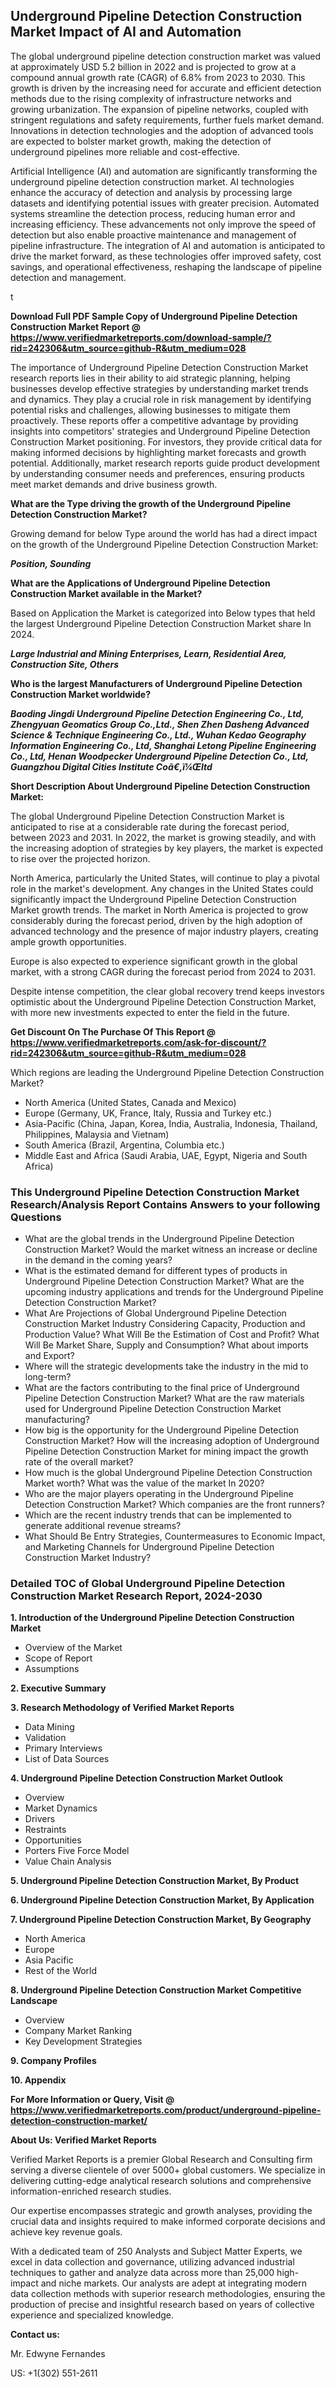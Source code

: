 <h2>Underground Pipeline Detection Construction Market Impact of AI and Automation</h2><p>The global underground pipeline detection construction market was valued at approximately USD 5.2 billion in 2022 and is projected to grow at a compound annual growth rate (CAGR) of 6.8% from 2023 to 2030. This growth is driven by the increasing need for accurate and efficient detection methods due to the rising complexity of infrastructure networks and growing urbanization. The expansion of pipeline networks, coupled with stringent regulations and safety requirements, further fuels market demand. Innovations in detection technologies and the adoption of advanced tools are expected to bolster market growth, making the detection of underground pipelines more reliable and cost-effective.</p><p>Artificial Intelligence (AI) and automation are significantly transforming the underground pipeline detection construction market. AI technologies enhance the accuracy of detection and analysis by processing large datasets and identifying potential issues with greater precision. Automated systems streamline the detection process, reducing human error and increasing efficiency. These advancements not only improve the speed of detection but also enable proactive maintenance and management of pipeline infrastructure. The integration of AI and automation is anticipated to drive the market forward, as these technologies offer improved safety, cost savings, and operational effectiveness, reshaping the landscape of pipeline detection and management.</p>t</p><p id="" class=""><strong>Download Full PDF Sample Copy of Underground Pipeline Detection Construction Market Report @ <a href="https://www.verifiedmarketreports.com/download-sample/?rid=242306&utm_source=github-R&utm_medium=028" target="_blank">https://www.verifiedmarketreports.com/download-sample/?rid=242306&utm_source=github-R&utm_medium=028</a></strong></p><p>The importance of&nbsp;Underground Pipeline Detection Construction Market research reports lies in their ability to aid strategic planning, helping businesses develop effective strategies by understanding market trends and dynamics. They play a crucial role in risk management by identifying potential risks and challenges, allowing businesses to mitigate them proactively. These reports offer a competitive advantage by providing insights into competitors' strategies and Underground Pipeline Detection Construction Market positioning. For investors, they provide critical data for making informed decisions by highlighting market forecasts and growth potential. Additionally, market research reports guide product development by understanding consumer needs and preferences, ensuring products meet market demands and drive business growth.</p><p><strong>What are the&nbsp;Type driving the growth of the Underground Pipeline Detection Construction Market?</strong></p><p id="" class="">Growing demand for below Type around the world has had a direct impact on the growth of the Underground Pipeline Detection Construction Market:</p><em><strong>Position, Sounding</strong></em></p><strong>What are the&nbsp;Applications&nbsp;of Underground Pipeline Detection Construction Market available in the Market?</strong></p><p id="" class="">Based on Application the Market is categorized into Below types that held the largest Underground Pipeline Detection Construction Market share In 2024.</p><em><strong>Large Industrial and Mining Enterprises, Learn, Residential Area, Construction Site, Others</strong></em></p><strong>Who is the largest Manufacturers of Underground Pipeline Detection Construction Market worldwide?</strong></p><p><em><strong>Baoding Jingdi Underground Pipeline Detection Engineering Co., Ltd, Zhengyuan Geomatics Group Co.,Ltd., Shen Zhen Dasheng Advanced Science & Technique Engineering Co., Ltd., Wuhan Kedao Geography Information Engineering Co., Ltd, Shanghai Letong Pipeline Engineering Co., Ltd, Henan Woodpecker Underground Pipeline Detection Co., Ltd, Guangzhou Digital Cities Institute Coã€‚ï¼Œltd</strong></em></p><p id="" class=""><strong>Short Description About Underground Pipeline Detection Construction Market:</strong></p><p>The global Underground Pipeline Detection Construction Market is anticipated to rise at a considerable rate during the forecast period, between 2023 and 2031. In 2022, the market is growing steadily, and with the increasing adoption of strategies by key players, the market is expected to rise over the projected horizon.</p><p>North America, particularly the United States, will continue to play a pivotal role in the market's development. Any changes in the United States could significantly impact the Underground Pipeline Detection Construction Market growth trends. The market in North America is projected to grow considerably during the forecast period, driven by the high adoption of advanced technology and the presence of major industry players, creating ample growth opportunities.</p><p>Europe is also expected to experience significant growth in the global market, with a strong CAGR during the forecast period from 2024 to 2031.</p><p>Despite intense competition, the clear global recovery trend keeps investors optimistic about the Underground Pipeline Detection Construction Market, with more new investments expected to enter the field in the future.</p><p id="" class=""><strong>Get Discount On The Purchase Of This Report @ <a href="https://www.verifiedmarketreports.com/ask-for-discount/?rid=242306&utm_source=github-R&utm_medium=028" target="_blank">https://www.verifiedmarketreports.com/ask-for-discount/?rid=242306&utm_source=github-R&utm_medium=028</a></strong></p>Which regions are leading the Underground Pipeline Detection Construction Market?</p><ul><li>North America (United States, Canada and Mexico)</li><li>Europe (Germany, UK, France, Italy, Russia and Turkey etc.)</li><li>Asia-Pacific (China, Japan, Korea, India, Australia, Indonesia, Thailand, Philippines, Malaysia and Vietnam)</li><li>South America (Brazil, Argentina, Columbia etc.)</li><li>Middle East and Africa (Saudi Arabia, UAE, Egypt, Nigeria and South Africa)</li></ul><h3 id="" class="">This Underground Pipeline Detection Construction Market Research/Analysis Report Contains Answers to your following Questions</h3><ul><li>What are the global trends in the Underground Pipeline Detection Construction Market? Would the market witness an increase or decline in the demand in the coming years?</li><li>What is the estimated demand for different types of products in Underground Pipeline Detection Construction Market? What are the upcoming industry applications and trends for the Underground Pipeline Detection Construction Market?</li><li>What Are Projections of Global Underground Pipeline Detection Construction Market Industry Considering Capacity, Production and Production Value? What Will Be the Estimation of Cost and Profit? What Will Be Market Share, Supply and Consumption? What about imports and Export?</li><li>Where will the strategic developments take the industry in the mid to long-term?</li><li>What are the factors contributing to the final price of Underground Pipeline Detection Construction Market? What are the raw materials used for Underground Pipeline Detection Construction Market manufacturing?</li><li>How big is the opportunity for the Underground Pipeline Detection Construction Market? How will the increasing adoption of Underground Pipeline Detection Construction Market for mining impact the growth rate of the overall market?</li><li>How much is the global Underground Pipeline Detection Construction Market worth? What was the value of the market In 2020?</li><li>Who are the major players operating in the Underground Pipeline Detection Construction Market? Which companies are the front runners?</li><li>Which are the recent industry trends that can be implemented to generate additional revenue streams?</li><li>What Should Be Entry Strategies, Countermeasures to Economic Impact, and Marketing Channels for Underground Pipeline Detection Construction Market Industry?</li></ul><h3 id="" class="">Detailed TOC of Global Underground Pipeline Detection Construction Market Research Report, 2024-2030</h3><p id="" class=""><strong>1. Introduction of the Underground Pipeline Detection Construction Market</strong></p><ul><li>Overview of the Market</li><li>Scope of Report</li><li>Assumptions</li></ul><p id="" class=""><strong>2. Executive Summary</strong></p><p id="" class=""><strong>3. Research Methodology of Verified Market Reports</strong></p><ul><li>Data Mining</li><li>Validation</li><li>Primary Interviews</li><li>List of Data Sources</li></ul><p id="" class=""><strong>4. Underground Pipeline Detection Construction Market Outlook</strong></p><ul><li>Overview</li><li>Market Dynamics</li><li>Drivers</li><li>Restraints</li><li>Opportunities</li><li>Porters Five Force Model</li><li>Value Chain Analysis</li></ul><p id="" class=""><strong>5. Underground Pipeline Detection Construction Market, By Product</strong></p><p id="" class=""><strong>6. Underground Pipeline Detection Construction Market, By Application</strong></p><p id="" class=""><strong>7. Underground Pipeline Detection Construction Market, By Geography</strong></p><ul><li>North America</li><li>Europe</li><li>Asia Pacific</li><li>Rest of the World</li></ul><p id="" class=""><strong>8. Underground Pipeline Detection Construction Market Competitive Landscape</strong></p><ul><li>Overview</li><li>Company Market Ranking</li><li>Key Development Strategies</li></ul><p id="" class=""><strong>9. Company Profiles</strong></p><p id="" class=""><strong>10. Appendix</strong></p><p id="" class=""><strong>For More Information or Query, Visit @ <a href="https://www.verifiedmarketreports.com/product/underground-pipeline-detection-construction-market/" target="_blank">https://www.verifiedmarketreports.com/product/underground-pipeline-detection-construction-market/</a></strong></p><p id="" class=""><strong>About Us: Verified Market Reports</strong></p><p id="" class="">Verified Market Reports is a premier Global Research and Consulting firm serving a diverse clientele of over 5000+ global customers. We specialize in delivering cutting-edge analytical research solutions and comprehensive information-enriched research studies.</p><p id="" class="">Our expertise encompasses strategic and growth analyses, providing the crucial data and insights required to make informed corporate decisions and achieve key revenue goals.</p><p id="" class="">With a dedicated team of 250 Analysts and Subject Matter Experts, we excel in data collection and governance, utilizing advanced industrial techniques to gather and analyze data across more than 25,000 high-impact and niche markets. Our analysts are adept at integrating modern data collection methods with superior research methodologies, ensuring the production of precise and insightful research based on years of collective experience and specialized knowledge.</p><p id="" class=""><strong>Contact us:</strong></p><p id="" class="">Mr. Edwyne Fernandes</p><p id="" class="">US: +1(302) 551-2611</p>